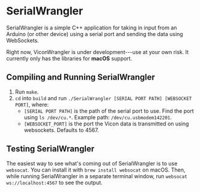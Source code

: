 # SerialWrangler

SerialWrangler is a simple C++ application for taking in input from an
Arduino (or other device) using a serial port and sending the data using
WebSockets.

Right now, ViconWrangler is under development---use at your own risk.
It currently only has the libraries for **macOS** support.

## Compiling and Running SerialWrangler

1. Run `make`.
2. `cd` into `build` and run `./SerialWrangler [SERIAL PORT PATH] [WEBSOCKET PORT]`, where:
	- `[SERIAL PORT PATH]` is the path of the serial port to use. Find the
	  port using `ls /dev/cu.*`. Example path: `/dev/cu.usbmodem142201`.
	- `[WEBSOCKET_PORT]` is the port the Vicon data is transmitted on using
	  websockets. Defaults to 4567.

## Testing SerialWrangler

The easiest way to see what's coming out of SerialWrangler is to use
`websocat`. You can install it with `brew install websocat` on macOS.
Then, while running SerialWrangler in a separate terminal window, run
`websocat ws://localhost:4567` to see the output.
